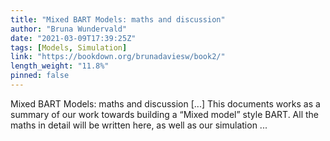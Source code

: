 ```yaml
---
title: "Mixed BART Models: maths and discussion"
author: "Bruna Wundervald"
date: "2021-03-09T17:39:25Z"
tags: [Models, Simulation]
link: "https://bookdown.org/brunadaviesw/book2/"
length_weight: "11.8%"
pinned: false
---
```


Mixed BART Models: maths and discussion [...] This documents works as a summary of our work towards building a
“Mixed model” style BART. All the maths in detail will be written
here, as well as our simulation ...
